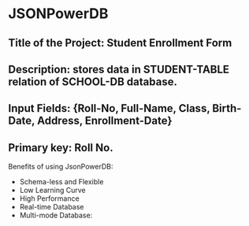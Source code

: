 # JSONPowerDB


## Title of the Project: Student Enrollment Form
## Description: stores data in STUDENT-TABLE relation of SCHOOL-DB database.
## Input Fields: {Roll-No, Full-Name, Class, Birth-Date, Address, Enrollment-Date}
## Primary key: Roll No.

Benefits of using JsonPowerDB:
- Schema-less and Flexible
- Low Learning Curve
- High Performance
- Real-time Database
- Multi-mode Database:

